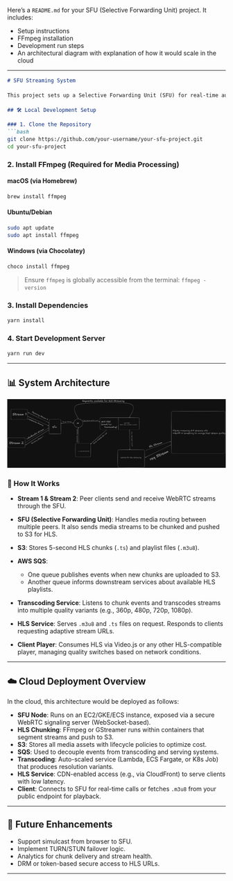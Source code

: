 Here’s a `README.md` for your SFU (Selective Forwarding Unit) project. It includes:

* Setup instructions
* FFmpeg installation
* Development run steps
* An architectural diagram with explanation of how it would scale in the cloud

---

````markdown
# SFU Streaming System

This project sets up a Selective Forwarding Unit (SFU) for real-time audio/video communication and HLS streaming via AWS. It supports multi-user video conferencing with HLS broadcasting, chunk-based S3 uploads, and adaptive playback.

## 🛠️ Local Development Setup

### 1. Clone the Repository
```bash
git clone https://github.com/your-username/your-sfu-project.git
cd your-sfu-project
````

### 2. Install FFmpeg (Required for Media Processing)

#### macOS (via Homebrew)

```bash
brew install ffmpeg
```

#### Ubuntu/Debian

```bash
sudo apt update
sudo apt install ffmpeg
```

#### Windows (via Chocolatey)

```bash
choco install ffmpeg
```

> Ensure `ffmpeg` is globally accessible from the terminal: `ffmpeg -version`

### 3. Install Dependencies

```bash
yarn install
```

### 4. Start Development Server

```bash
yarn run dev
```

---

## 📊 System Architecture

![SFU HLS Design](./SFU_SystemDesign.png)

### 📌 How It Works

* **Stream 1 & Stream 2**: Peer clients send and receive WebRTC streams through the SFU.
* **SFU (Selective Forwarding Unit)**: Handles media routing between multiple peers. It also sends media streams to be chunked and pushed to S3 for HLS.
* **S3**: Stores 5-second HLS chunks (`.ts`) and playlist files (`.m3u8`).
* **AWS SQS**:

  * One queue publishes events when new chunks are uploaded to S3.
  * Another queue informs downstream services about available HLS playlists.
* **Transcoding Service**: Listens to chunk events and transcodes streams into multiple quality variants (e.g., 360p, 480p, 720p, 1080p).
* **HLS Service**: Serves `.m3u8` and `.ts` files on request. Responds to clients requesting adaptive stream URLs.
* **Client Player**: Consumes HLS via Video.js or any other HLS-compatible player, managing quality switches based on network conditions.

---

## ☁️ Cloud Deployment Overview

In the cloud, this architecture would be deployed as follows:

* **SFU Node**: Runs on an EC2/GKE/ECS instance, exposed via a secure WebRTC signaling server (WebSocket-based).
* **HLS Chunking**: FFmpeg or GStreamer runs within containers that segment streams and push to S3.
* **S3**: Stores all media assets with lifecycle policies to optimize cost.
* **SQS**: Used to decouple events from transcoding and serving systems.
* **Transcoding**: Auto-scaled service (Lambda, ECS Fargate, or K8s Job) that produces resolution variants.
* **HLS Service**: CDN-enabled access (e.g., via CloudFront) to serve clients with low latency.
* **Client**: Connects to SFU for real-time calls or fetches `.m3u8` from your public endpoint for playback.

---

## 🚀 Future Enhancements

* Support simulcast from browser to SFU.
* Implement TURN/STUN failover logic.
* Analytics for chunk delivery and stream health.
* DRM or token-based secure access to HLS URLs.

---
